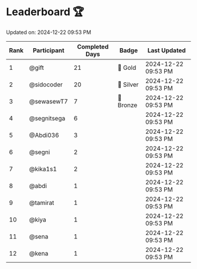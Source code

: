 # Leaderboard 🏆

Updated on: 2024-12-22 09:53 PM

| Rank | Participant       | Completed Days | Badge      | Last Updated         |
|------|-------------------|----------------|------------|----------------------|
| 1    | @gift             | 21             | 🏅 Gold     | 2024-12-22 09:53 PM |
| 2    | @sidocoder        | 20             | 🥈 Silver   | 2024-12-22 09:53 PM |
| 3    | @sewasewT7        | 7              | 🥉 Bronze   | 2024-12-22 09:53 PM |
| 4    | @segnitsega       | 6              |            | 2024-12-22 09:53 PM |
| 5    | @Abdi036          | 3              |            | 2024-12-22 09:53 PM |
| 6    | @segni            | 2              |            | 2024-12-22 09:53 PM |
| 7    | @kika1s1          | 2              |            | 2024-12-22 09:53 PM |
| 8    | @abdi             | 1              |            | 2024-12-22 09:53 PM |
| 9    | @tamirat          | 1              |            | 2024-12-22 09:53 PM |
| 10   | @kiya             | 1              |            | 2024-12-22 09:53 PM |
| 11   | @sena             | 1              |            | 2024-12-22 09:53 PM |
| 12   | @kena             | 1              |            | 2024-12-22 09:53 PM |
